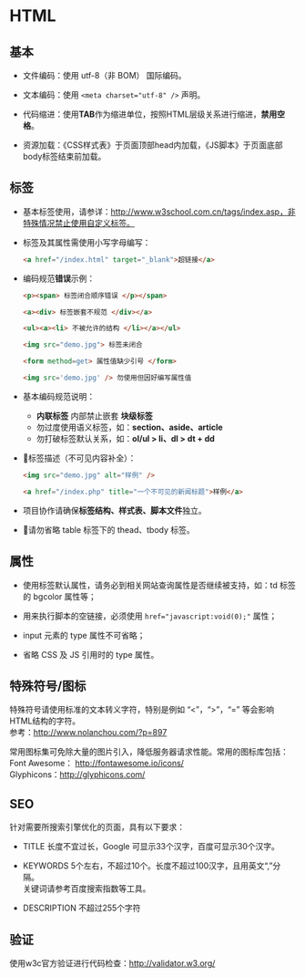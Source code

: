 
HTML
========

基本
--------

+ 文件编码：使用 utf-8（非 BOM） 国际编码。

+ 文本编码：使用 `<meta charset="utf-8" />` 声明。

+ 代码缩进：使用**TAB**作为缩进单位，按照HTML层级关系进行缩进，**禁用空格**。

+ 资源加载：《CSS样式表》于页面顶部head内加载，《JS脚本》于页面底部body标签结束前加载。


标签
--------

+ 基本标签使用，请参详：http://www.w3school.com.cn/tags/index.asp，非特殊情况禁止使用自定义标签。

+ 标签及其属性需使用小写字母编写：
	```html
	<a href="/index.html" target="_blank">超链接</a>
	```

+ 编码规范**错误**示例：
	```html
	<p><span> 标签闭合顺序错误 </p></span>

	<a><div> 标签嵌套不规范 </div></a>

	<ul><a><li> 不被允许的结构 </li></a></ul>

	<img src="demo.jpg"> 标签未闭合

	<form method=get> 属性值缺少引号 </form>

	<img src='demo.jpg' /> 勿使用但因好编写属性值
	```

+ 基本编码规范说明：
	* **内联标签** 内部禁止嵌套 **块级标签**
	* 勿过度使用语义标签，如：**section、aside、article**
	* 勿打破标签默认关系，如：**ol/ul > li、dl > dt + dd**

+ 标签描述（不可见内容补全）：
	```html
	<img src="demo.jpg" alt="样例" />

	<a href="/index.php" title="一个不可见的新闻标题">样例</a>
	```

+ 项目协作请确保**标签结构、样式表、脚本文件**独立。

+ 请勿省略 table 标签下的 thead、tbody 标签。


属性
--------

+ 使用标签默认属性，请务必到相关网站查询属性是否继续被支持，如：td 标签的 bgcolor 属性等；

+ 用来执行脚本的空链接，必须使用 `href="javascript:void(0);"` 属性；

+ input 元素的 type 属性不可省略；

+ 省略 CSS 及 JS 引用时的 type 属性。



特殊符号/图标
--------
特殊符号请使用标准的文本转义字符，特别是例如 “<”，“>”，“=” 等会影响HTML结构的字符。  
参考：http://www.nolanchou.com/?p=897

常用图标集可免除大量的图片引入，降低服务器请求性能。常用的图标库包括：  
Font Awesome： http://fontawesome.io/icons/  
Glyphicons：http://glyphicons.com/  


SEO
--------
针对需要所搜索引擎优化的页面，具有以下要求：

+ TITLE 长度不宜过长，Google 可显示33个汉字，百度可显示30个汉字。

+ KEYWORDS 5个左右，不超过10个。长度不超过100汉字，且用英文“,”分隔。  
	关键词请参考百度搜索指数等工具。

+ DESCRIPTION 不超过255个字符  


验证
--------
使用w3c官方验证进行代码检查：http://validator.w3.org/
